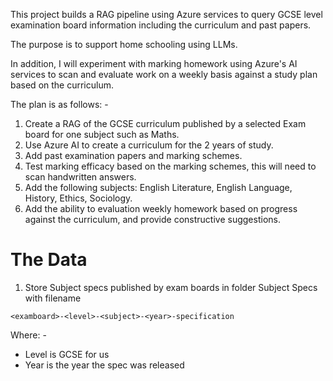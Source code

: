 This project builds a RAG pipeline using Azure services to query GCSE level examination board information including the curriculum and past papers. 

The purpose is to support home schooling using LLMs.

In addition, I will experiment with marking homework using Azure's AI services to scan and evaluate work on a weekly basis against a study plan based on the curriculum.

The plan is as follows: - 
1. Create a RAG of the GCSE curriculum published by a selected Exam board for one subject such as Maths.
2. Use Azure AI to create a curriculum for the 2 years of study.
3. Add past examination papers and marking schemes.
4. Test marking efficacy based on the marking schemes, this will need to scan handwritten answers. 
5. Add the following subjects: English Literature, English Language, History, Ethics, Sociology.
6. Add the ability to evaluation weekly homework based on progress against the curriculum, and provide constructive suggestions. 

# The Data

1. Store Subject specs published by exam boards in folder Subject Specs with filename
   
`<examboard>-<level>-<subject>-<year>-specification`

Where: - 
- Level is GCSE for us
- Year is the year the spec was released

